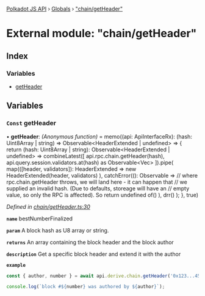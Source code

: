 [Polkadot JS API](../README.md) › [Globals](../globals.md) › ["chain/getHeader"](_chain_getheader_.md)

# External module: "chain/getHeader"

## Index

### Variables

* [getHeader](_chain_getheader_.md#const-getheader)

## Variables

### `Const` getHeader

• **getHeader**: *(Anonymous function)* =  memo((api: ApiInterfaceRx): (hash: Uint8Array | string) => Observable<HeaderExtended | undefined> => {
  return (hash: Uint8Array | string): Observable<HeaderExtended | undefined> =>
    combineLatest([
      api.rpc.chain.getHeader(hash),
      api.query.session.validators.at(hash) as Observable<Vec<AccountId>>
    ]).pipe(
      map(([header, validators]): HeaderExtended =>
        new HeaderExtended(header, validators)
      ),
      catchError((): Observable<undefined> =>
        // where rpc.chain.getHeader throws, we will land here - it can happen that
        // we supplied an invalid hash. (Due to defaults, storeage will have an
        // empty value, so only the RPC is affected). So return undefined
        of()
      ),
      drr()
    );
}, true)

*Defined in [chain/getHeader.ts:30](https://github.com/polkadot-js/api/blob/2371d6a29c/packages/api-derive/src/chain/getHeader.ts#L30)*

**`name`** bestNumberFinalized

**`param`** A block hash as U8 array or string.

**`returns`** An array containing the block header and the block author

**`description`** Get a specific block header and extend it with the author

**`example`** 
<BR>

```javascript
const { author, number } = await api.derive.chain.getHeader('0x123...456');

console.log(`block #${number} was authored by ${author}`);
```
